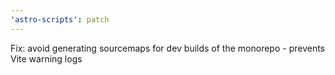 ```yaml
---
'astro-scripts': patch
---
```


Fix: avoid generating sourcemaps for dev builds of the monorepo - prevents Vite warning logs
